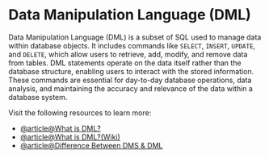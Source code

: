 # Data Manipulation Language (DML)

Data Manipulation Language (DML) is a subset of SQL used to manage data within database objects. It includes commands like `SELECT`, `INSERT`, `UPDATE`, and `DELETE`, which allow users to retrieve, add, modify, and remove data from tables. DML statements operate on the data itself rather than the database structure, enabling users to interact with the stored information. These commands are essential for day-to-day database operations, data analysis, and maintaining the accuracy and relevance of the data within a database system.

Visit the following resources to learn more:

- [@article@What is DML?](https://satoricyber.com/glossary/dml-data-manipulation-language)
- [@article@What is DML?(Wiki)](https://en.wikipedia.org/wiki/Data_manipulation_language)
- [@article@Difference Between DMS & DML](https://appmaster.io/blog/difference-between-ddl-and-dml)
